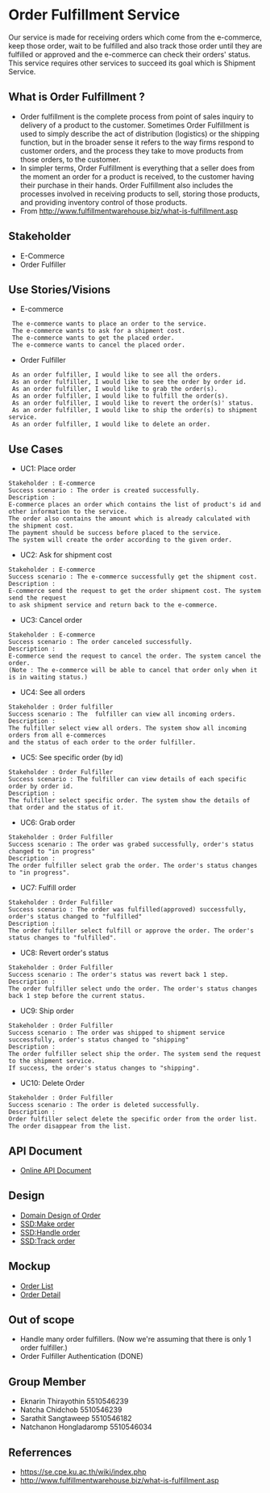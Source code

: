 # Order Fulfillment Service
 Our service is made for receiving orders which come from the e-commerce, keep those order, wait to be fulfilled and also track those order until they are fulfilled or approved and the e-commerce can check their orders' status. 
 This service requires other services to succeed its goal which is Shipment Service.

## What is Order Fulfillment ?
* Order fulfillment is the complete process from point of sales inquiry to delivery of a product to the customer. Sometimes Order Fulfillment is used to simply describe the act of distribution (logistics) or the shipping function, but in the broader sense it refers to the way firms respond to customer orders, and the process they take to move products from those orders, to the customer.
* In simpler terms, Order Fulfillment is everything that a seller does from the moment an order for a product is received, to the customer having their purchase in their hands. Order Fulfillment also includes the processes involved in receiving products to sell, storing those products, and providing inventory control of those products.
* From http://www.fulfillmentwarehouse.biz/what-is-fulfillment.asp

## Stakeholder
* E-Commerce
* Order Fulfiller

## Use Stories/Visions

* E-commerce
```
 The e-commerce wants to place an order to the service.
 The e-commerce wants to ask for a shipment cost.
 The e-commerce wants to get the placed order.
 The e-commerce wants to cancel the placed order.
```

* Order Fulfiller
```
 As an order fulfiller, I would like to see all the orders.
 As an order fulfiller, I would like to see the order by order id.
 As an order fulfiller, I would like to grab the order(s).
 As an order fulfiller, I would like to fulfill the order(s).
 As an order fulfiller, I would like to revert the order(s)' status.
 As an order fulfiller, I would like to ship the order(s) to shipment service.
 As an order fulfiller, I would like to delete an order.
```

## Use Cases
* UC1: Place order
```
Stakeholder : E-commerce
Success scenario : The order is created successfully.
Description :
E-commerce places an order which contains the list of product's id and other information to the service.
The order also contains the amount which is already calculated with the shipment cost.
The payment should be success before placed to the service.
The system will create the order according to the given order.
```
* UC2: Ask for shipment cost
```
Stakeholder : E-commerce
Success scenario : The e-commerce successfully get the shipment cost.
Description : 
E-commerce send the request to get the order shipment cost. The system send the request
to ask shipment service and return back to the e-commerce.
```
* UC3: Cancel order
```
Stakeholder : E-commerce
Success scenario : The order canceled successfully.
Description :
E-commerce send the request to cancel the order. The system cancel the order.
(Note : The e-commerce will be able to cancel that order only when it is in waiting status.)
```
* UC4: See all orders
```
Stakeholder : Order fulfiller
Success scenario : The  fulfiller can view all incoming orders.
Description :
The fulfiller select view all orders. The system show all incoming orders from all e-commerces
and the status of each order to the order fulfiller.
```
* UC5: See specific order (by id)
```
Stakeholder : Order Fulfiller
Success scenario : The fulfiller can view details of each specific order by order id.
Description : 
The fulfiller select specific order. The system show the details of that order and the status of it.
```
* UC6: Grab order
```
Stakeholder : Order Fulfiller 
Success scenario : The order was grabed successfully, order's status changed to "in progress"
Description :
The order fulfiller select grab the order. The order's status changes to "in progress".
```
* UC7: Fulfill order
```
Stakeholder : Order Fulfiller 
Success scenario : The order was fulfilled(approved) successfully, order's status changed to "fulfilled"
Description :
The order fulfiller select fulfill or approve the order. The order's status changes to "fulfilled".
```
* UC8: Revert order's status
```
Stakeholder : Order Fulfiller 
Success scenario : The order's status was revert back 1 step.
Description :
The order fulfiller select undo the order. The order's status changes back 1 step before the current status.
```
* UC9: Ship order
```
Stakeholder : Order Fulfiller 
Success scenario : The order was shipped to shipment service successfully, order's status changed to "shipping"
Description :
The order fulfiller select ship the order. The system send the request to the shipment service.
If success, the order's status changes to "shipping".
```
* UC10: Delete Order
```
Stakeholder : Order Fulfiller 
Success scenario : The order is deleted successfully.
Description :
Order fulfiller select delete the specific order from the order list. The order disappear from the list. 
```
## API Document
* [Online API Document](https://docs.google.com/document/d/1L6OOY9A68hwQ-QJjaWAAZAKGnS31ZiXh1P3-_lgny4s/edit?usp=sharing)

## Design
* [Domain Design of Order](https://docs.google.com/drawings/d/1d1F-2GIwgM1IFwb965FvPROm4TsFpRhgsky5ZbVx0i4/edit?usp=sharing)
* [SSD:Make order](https://docs.google.com/drawings/d/18OjOVGN12oBs2m6lenH51n527tP2X9RfK29hU6keLUg/edit?usp=sharing)
* [SSD:Handle order](https://docs.google.com/drawings/d/1qLBuWxm7wIJXEChVLZKf9mn6xzXKYoXsWolnaYvyBQo/edit?usp=sharing)
* [SSD:Track order](https://docs.google.com/drawings/d/1n6GAvvjoSPLHm4o9bPlpngLyFRpMfCPDBoY5JCPGofk/edit?usp=sharing)
 
## Mockup
* [Order List](https://docs.google.com/drawings/d/1CE-hldA53lkfRboRw5UZ3WaPl3WOZ8NPvskR2wAJgtw/edit?usp=sharing)
* [Order Detail](https://docs.google.com/drawings/d/16bImvvNmh4kkUJ0ubP5AqpJ4yldigHQ9g-rDYrpuBj8/edit?usp=sharing)

## Out of scope
* Handle many order fulfillers. (Now we're assuming that there is only 1 order fulfiller.)
* Order Fulfiller Authentication (DONE)

## Group Member
* Eknarin Thirayothin	   5510546239
* Natcha  Chidchob 		    5510546239
* Sarathit  Sangtaweep 	 5510546182
* Natchanon Hongladaromp 5510546034

## Referrences
* https://se.cpe.ku.ac.th/wiki/index.php
* http://www.fulfillmentwarehouse.biz/what-is-fulfillment.asp

